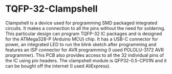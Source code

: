 # TQFP-32-Clampshell
Clampshell is a device used for programming SMD packaged integrated circuits. It makes a connection to all the pins without the need for soldering. This particular design can program TQFP-32 IC packages and is designed for the ATMega328-P (Arduino MCU) chip. It has a USB-C connector for power, an integrated LED to run the blink sketch after programming and features an ISP connector for AVR programming (I used POLOLU-3172 AVR programmer). This PCB also provides access to all the 32 individual pins of the IC using pin headers. The clampshell module is QFP32-0.5-CP01N and it can be bought off the internet (I used AliExpress).

